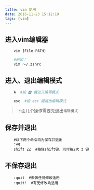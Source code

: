 ```yaml
---
title: vim 使用
date: 2016-11-23 15:12:10
tags: [vim]
---
```


## 进入vim编辑器

``` bash
    vim [File PATH]

    #例如：
    vim ～/.zshrc
```

## 进入、退出编辑模式

``` bash
    A  #按 🅰️ 键进入编辑模式
```

<!-- more -->

``` bash
    esc  #按 esc 键退出编辑模式
```

> 下面几个操作需要先退出`编辑模式`

## 保存并退出

``` vim
    #以下两个命令均为保存并退出
    :wq
    shift ZZ  #按住shift键，同时按2次 z 键
```

## 不保存退出

``` vim
    :quit  #未做任何修改适用
    :quit!  #有无修改均适用
```
